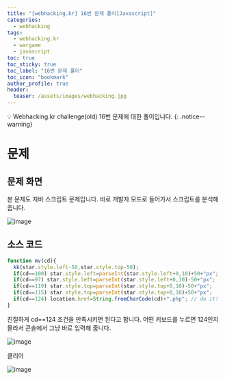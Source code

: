 ```yaml
---
title: "[webhacking.kr] 16번 문제 풀이[Javascript]"
categories:
  - webhacking
tags:
  - webhacking.kr
  - wargame
  - javascript
toc: true
toc_sticky: true
toc_label: "16번 문제 풀이"
toc_icon: "bookmark"
author_profile: true
header:
  teaser: /assets/images/webhacking.jpg
---
```


💡 Webhacking.kr challenge(old) 16번 문제에 대한 풀이입니다.
{: .notice--warning}

# 문제
## 문제 화면
  본 문제도 자바 스크립트 문제입니다. 바로 개발자 모드로 들어가서 스크립트를 분석해 줍니다.

  ![image](https://user-images.githubusercontent.com/33647663/150755179-8be369db-0969-4b56-93d7-74e1bebeaf32.png)

  

## 소스 코드
  
  ```javascript
  function mv(cd){
    kk(star.style.left-50,star.style.top-50);
    if(cd==100) star.style.left=parseInt(star.style.left+0,10)+50+"px";
    if(cd==97) star.style.left=parseInt(star.style.left+0,10)-50+"px";
    if(cd==119) star.style.top=parseInt(star.style.top+0,10)-50+"px";
    if(cd==115) star.style.top=parseInt(star.style.top+0,10)+50+"px";
    if(cd==124) location.href=String.fromCharCode(cd)+".php"; // do it!
  }
  ```

  친절하게 cd==124 조건을 만족시키면 된다고 합니다. 어떤 키보드를 누르면 124인지 몰라서 콘솔에서 그냥 바로 입력해 줍니다.

  ![image](https://user-images.githubusercontent.com/33647663/150755759-1ca6428c-142a-4d77-b247-4acd359db682.png)

  클리어 

  ![image](https://user-images.githubusercontent.com/33647663/150755812-ae733d89-c688-4f9a-ab4c-a23f26480b46.png)



 